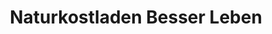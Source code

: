 ---
title: "Naturkostladen Besser Leben"
url: /aschersleben/naturkostladen-besser-leben/
shop: Supermarkt
---